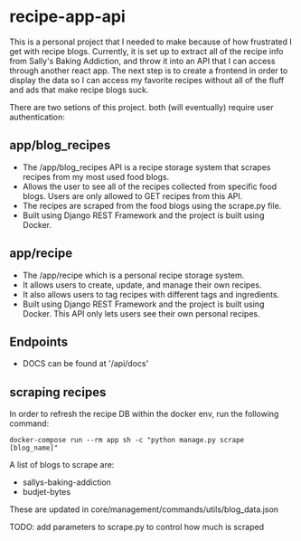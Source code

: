# recipe-app-api

This is a personal project that I needed to make because of how frustrated I get with recipe blogs. Currently, it is set up to extract all of the recipe info from Sally's Baking Addiction, and throw it into an API that I can access through another react app. The next step is to create a frontend in order to display the data so I can access my favorite recipes without all of the fluff and ads that make recipe blogs suck.

There are two setions of this project. both (will eventually) require user authentication:

## app/blog_recipes

- The /app/blog_recipes API is a recipe storage system that scrapes recipes from my most used food blogs.
- Allows the user to see all of the recipes collected from specific food blogs. Users are only allowed to GET recipes from this API.
- The recipes are scraped from the food blogs using the scrape.py file.
- Built using Django REST Framework and the project is built using Docker.

## app/recipe

- The /app/recipe which is a personal recipe storage system.
- It allows users to create, update, and manage their own recipes.
- It also allows users to tag recipes with different tags and ingredients.
- Built using Django REST Framework and the project is built using Docker. This API only lets users see their own personal recipes.

## Endpoints

- DOCS can be found at '/api/docs'

## scraping recipes

In order to refresh the recipe DB within the docker env, run the following command:

```
docker-compose run --rm app sh -c "python manage.py scrape [blog_name]"
```

A list of blogs to scrape are:

- sallys-baking-addiction
- budjet-bytes

These are updated in core/management/commands/utils/blog_data.json

TODO: add parameters to scrape.py to control how much is scraped
